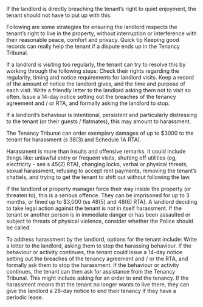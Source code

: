 If the landlord is directly breaching the tenant’s right to quiet enjoyment, the tenant should not have to put up with this.

Following are some strategies for ensuring the landlord respects the tenant’s right to live in the property, without interruption or interference with their reasonable peace, comfort and privacy.
Quick tip
Keeping good records can really help the tenant if a dispute ends up in the Tenancy Tribunal.

If a landlord is visiting too regularly, the tenant can try to resolve this by working through the following steps:
Check their rights regarding the regularity, timing and notice requirements for landlord visits.
Keep a record of the amount of notice the landlord gives, and the time and purpose of each visit.
Write a friendly letter to the landlord asking them not to visit so often.
Issue a 14-day notice setting out the breaches of the tenancy agreement and / or RTA, and formally asking the landlord to stop.

If a landlord’s behaviour is intentional, persistent and particularly distressing to the tenant (or their guests / flatmates), this may amount to harassment.

The Tenancy Tribunal can order exemplary damages of up to $3000 to the tenant for harassment (s 38(3) and Schedule 1A RTA).

Harassment is more than insults and offensive remarks. It could include things like:
unlawful entry or frequent visits,
shutting off utilities (eg, electricity - see s 45(2) RTA),
changing locks,
verbal or physical threats,
sexual harassment,
refusing to accept rent payments,
removing the tenant’s chattels, and
trying to get the tenant to shift out without following the law.

If the landlord or property manager force their way inside the property (or threaten to), this is a serious offence. They can be imprisoned for up to 3 months, or fined up to $3,000 (ss 48(5) and 48(6) RTA).
A landlord deciding to take legal action against the tenant is not in itself harassment.
If the tenant or another person is in immediate danger or has been assaulted or subject to threats of physical violence, consider whether the Police should be called.

To address harassment by the landlord, options for the tenant include:
Write a letter to the landlord, asking them to stop the harassing behaviour.
If the behaviour or activity continues, the tenant could issue a 14-day notice setting out the breaches of the tenancy agreement and / or the RTA, and formally ask them to stop the harassment. If the behaviour or activity continues, the tenant can then ask for assistance from the Tenancy Tribunal. This might include asking for an order to end the tenancy.
If the harassment means that the tenant no longer wants to live there, they can give the landlord a 28-day notice to end their tenancy if they have a periodic lease.